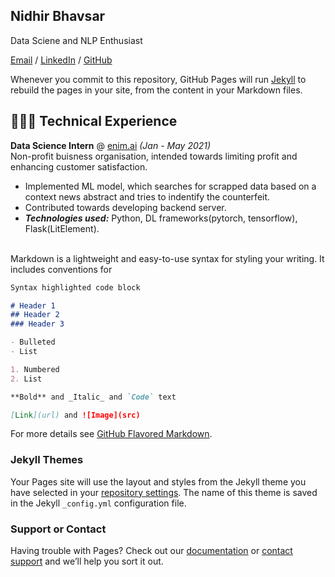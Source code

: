 ## Nidhir Bhavsar

Data Sciene and NLP Enthusiast

[Email](mailto:nidbhavsar989@gmail.com) / [LinkedIn](https://www.linkedin.com/in/nidhir-bhavsar-054b231b6/) / [GitHub](https://github.com/Nid989/) 

Whenever you commit to this repository, GitHub Pages will run [Jekyll](https://jekyllrb.com/) to rebuild the pages in your site, from the content in your Markdown files.

## 👩🏼‍💻 Technical Experience

**Data Science Intern** @ [enim.ai](https://www.enim.ai/) _(Jan - May 2021)_ <br>
Non-profit buisness organisation, intended towards limiting profit and enhancing customer satisfaction.
  - Implemented ML model, which searches for scrapped data based on a context news abstract and tries to indentify the counterfeit.
  - Contributed towards developing backend server. 
  - **_Technologies used:_** Python, DL frameworks(pytorch, tensorflow), Flask(LitElement).
<br><br>



Markdown is a lightweight and easy-to-use syntax for styling your writing. It includes conventions for

```markdown
Syntax highlighted code block

# Header 1
## Header 2
### Header 3

- Bulleted
- List

1. Numbered
2. List

**Bold** and _Italic_ and `Code` text

[Link](url) and ![Image](src)
```

For more details see [GitHub Flavored Markdown](https://guides.github.com/features/mastering-markdown/).

### Jekyll Themes

Your Pages site will use the layout and styles from the Jekyll theme you have selected in your [repository settings](https://github.com/Nid989/digital-cv/settings/pages). The name of this theme is saved in the Jekyll `_config.yml` configuration file.

### Support or Contact

Having trouble with Pages? Check out our [documentation](https://docs.github.com/categories/github-pages-basics/) or [contact support](https://support.github.com/contact) and we’ll help you sort it out.
